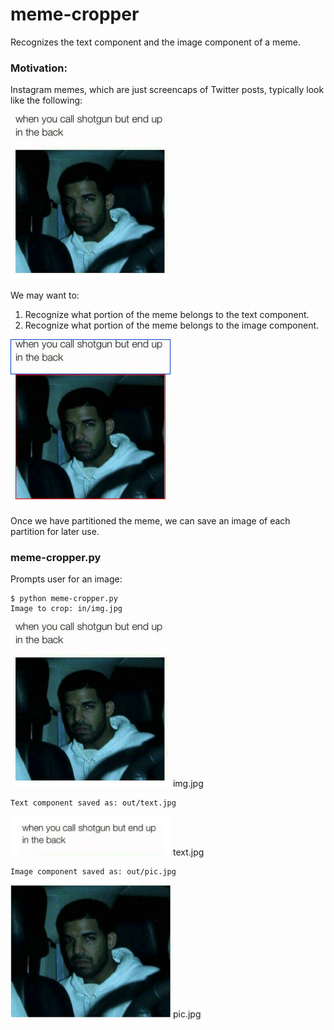 # meme-cropper

Recognizes the text component and the image component of a meme. 

### Motivation: 
Instagram memes, which are just screencaps of Twitter posts, typically look like the following:

<img src="./figures/sample_meme.jpg" width="256px" alt="">

We may want to: 

1. Recognize what portion of the meme belongs to the text component.
2. Recognize what portion of the meme belongs to the image component.

<img src="./figures/sample_meme_contours.jpg" width="256px" alt="">

Once we have partitioned the meme, we can save an image of each partition for later use.

### meme-cropper.py

Prompts user for an image:

~~~
$ python meme-cropper.py
Image to crop: in/img.jpg
~~~

<img src="./figures/img.jpg" width="256px" alt=""> img.jpg

~~~
Text component saved as: out/text.jpg
~~~

<img src="./figures/text.jpg" width="256px" alt=""> text.jpg

~~~
Image component saved as: out/pic.jpg
~~~

<img src="./figures/pic.jpg" width="256px" alt=""> pic.jpg






